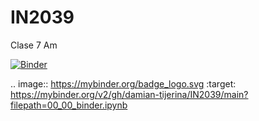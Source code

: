 # IN2039
Clase 7 Am

[![Binder](https://mybinder.org/badge_logo.svg)](https://mybinder.org/v2/gh/damian-tijerina/IN2039/main?filepath=00_00_binder.ipynb)

.. image:: https://mybinder.org/badge_logo.svg
 :target: https://mybinder.org/v2/gh/damian-tijerina/IN2039/main?filepath=00_00_binder.ipynb
